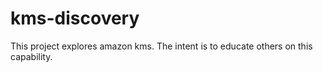 # kms-discovery

This project explores amazon kms. The intent is to educate others on this capability.